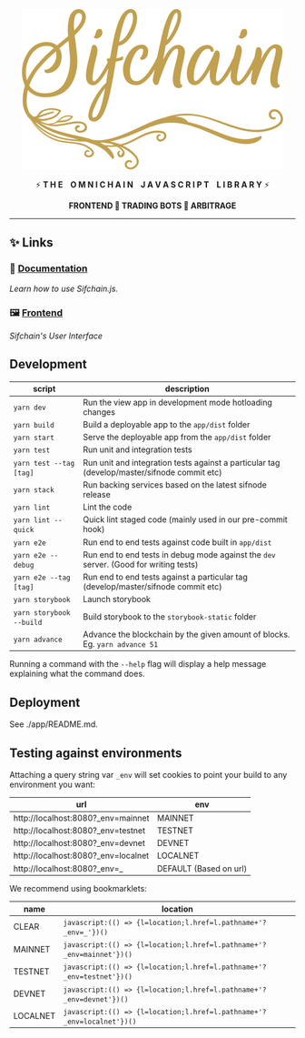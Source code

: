 <p align="center"><a href="https://dex.sifchain.finance" target="_blank" rel="noopener noreferrer"><img src="https://raw.githubusercontent.com/Sifchain/.github/main/assets/Sifchain%20Logo.svg"/>
</a></p>
<p align="center">
⚡️ <b>T H E &nbsp;&nbsp; O M N I C H A I N &nbsp;&nbsp; J A V A S C R I P T &nbsp;&nbsp;  L I B R A R Y</b> ⚡️
</p>
<p align="center">
  <b>
  FRONTEND 🤝 TRADING BOTS 🤝 ARBITRAGE
  </b>
</p>
<hr>

## ✨ Links

### 📖 [Documentation](https://github.com/Sifchain/sifchain-ui/tree/develop/core#getting-started)

_Learn how to use Sifchain.js._

### 🖼 [Frontend](https://github.com/Sifchain/sifchain-ui/tree/develop/app)

_Sifchain's User Interface_

## Development

| script                   | description                                                                                 |
| ------------------------ | ------------------------------------------------------------------------------------------- |
| `yarn dev`               | Run the view app in development mode hotloading changes                                     |
| `yarn build`             | Build a deployable app to the `app/dist` folder                                             |
| `yarn start`             | Serve the deployable app from the `app/dist` folder                                         |
| `yarn test`              | Run unit and integration tests                                                              |
| `yarn test --tag [tag]`  | Run unit and integration tests against a particular tag (develop/master/sifnode commit etc) |
| `yarn stack`             | Run backing services based on the latest sifnode release                                    |
| `yarn lint`              | Lint the code                                                                               |
| `yarn lint --quick`      | Quick lint staged code (mainly used in our pre-commit hook)                                 |
| `yarn e2e`               | Run end to end tests against code built in `app/dist`                                       |
| `yarn e2e --debug`       | Run end to end tests in debug mode against the `dev` server. (Good for writing tests)       |
| `yarn e2e --tag [tag]`   | Run end to end tests against a particular tag (develop/master/sifnode commit etc)           |
| `yarn storybook`         | Launch storybook                                                                            |
| `yarn storybook --build` | Build storybook to the `storybook-static` folder                                            |
| `yarn advance`           | Advance the blockchain by the given amount of blocks. Eg. `yarn advance 51`                 |

Running a command with the `--help` flag will display a help message explaining what the command does.

## Deployment

See ./app/README.md.

## Testing against environments

Attaching a query string var `_env` will set cookies to point your build to any environment you want:

| url                                  | env                    |
| ------------------------------------ | ---------------------- |
| http://localhost:8080?_env=mainnet  | MAINNET                |
| http://localhost:8080?_env=testnet  | TESTNET                |
| http://localhost:8080?_env=devnet   | DEVNET                 |
| http://localhost:8080?_env=localnet | LOCALNET               |
| http://localhost:8080?_env=\_       | DEFAULT (Based on url) |

We recommend using bookmarklets:

| name     | location                                                               |
| -------- | ---------------------------------------------------------------------- |
| CLEAR    | `javascript:(() => {l=location;l.href=l.pathname+'?_env=_'})()`        |
| MAINNET  | `javascript:(() => {l=location;l.href=l.pathname+'?_env=mainnet'})()`  |
| TESTNET  | `javascript:(() => {l=location;l.href=l.pathname+'?_env=testnet'})()`  |
| DEVNET   | `javascript:(() => {l=location;l.href=l.pathname+'?_env=devnet'})()`   |
| LOCALNET | `javascript:(() => {l=location;l.href=l.pathname+'?_env=localnet'})()` |
